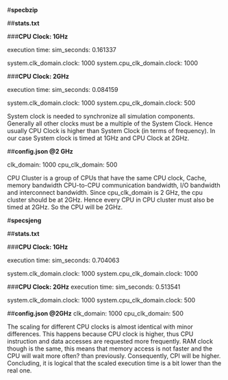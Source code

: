 #**specbzip**

##**stats.txt**

###**CPU Clock: 1GHz**

execution time:
sim_seconds: 0.161337

system.clk_domain.clock: 1000
system.cpu_clk_domain.clock: 1000

###**CPU Clock: 2GHz**

execution time:
sim_seconds: 0.084159

system.clk_domain.clock: 1000
system.cpu_clk_domain.clock: 500

System clock is needed to synchronize all simulation components. Generally all other clocks must be a multiple of the System Clock. Hence usually CPU Clock is higher than System Clock (in terms of frequency). In our case System clock is timed at 1GHz and CPU Clock at 2GHz.

##**config.json @2 GHz**

clk_domain: 1000
cpu_clk_domain: 500

CPU Cluster is a group of CPUs that have the same CPU clock, Cache, memory bandwidth CPU-to-CPU communication bandwidth, I/O bandwidth and interconnect bandwidth. Since cpu_clk_domain is 2 GHz, the cpu cluster should be at 2GHz. Hence every CPU in CPU cluster must also be timed at 2GHz. So the CPU will be 2GHz.


#**specsjeng**

##**stats.txt**

###**CPU Clock: 1GHz**

execution time:
sim_seconds: 0.704063

system.clk_domain.clock: 1000
system.cpu_clk_domain.clock: 1000

###**CPU Clock: 2GHz**
execution time:
sim_seconds: 0.513541

system.clk_domain.clock: 1000
system.cpu_clk_domain.clock: 500

##**config.json @2GHz**
clk_domain: 1000
cpu_clk_domain: 500

The scaling for different CPU clocks is almost identical with minor differences. This happens because CPU clock is higher, thus CPU instruction and data accesses are requested more frequently. RAM clock though is the same, this means that memory access is not faster and the CPU will wait more often? than previously. Consequently, CPI will be higher. Concluding, it is logical that the scaled execution time is a bit lower than the real one.
